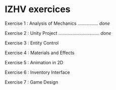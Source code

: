 # IZHV exercices


Exercise 1 : Analysis of Mechanics ................ _done_

Exercise 2 : Unity Project  ................................ _done_

Exercise 3 : Entity Control

Exercise 4 : Materials and Effects

Exercise 5 : Animation in 2D

Exercise 6 : Inventory Interface

Exercise 7 : Game Design
